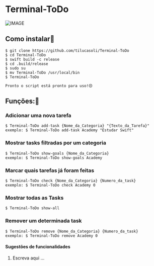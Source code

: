 # Terminal-ToDo 

![IMAGE](https://user-images.githubusercontent.com/62367544/78246026-dc7cdc00-74be-11ea-8ea8-4725f0741ca7.jpg)

## Como instalar🤩

    $ git clone https://github.com/tilucasoli/Terminal-ToDo
    $ cd Terminal-ToDo
    $ swift build -c release
    $ cd .build/release
    $ sudo su
    $ mv Terminal-ToDo /usr/local/bin
    $ Terminal-ToDo
    
    Pronto o script está pronto para uso!😍

## Funções:🤯
### Adicionar uma nova tarefa
    $ Terminal-ToDo add-task {Nome_da_Categoria} "{Texto_da_Tarefa}"
    exemplo: $ Terminal-ToDo add-task Academy "Estudar Swift"
    
### Mostrar tasks filtradas por um categoria
    $ Terminal-ToDo show-goals {Nome_da_Categoria}
    exemplo: $ Terminal-ToDo show-goals Academy
    
### Marcar quais tarefas já foram feitas
    $ Terminal-ToDo check {Nome_da_Categoria} {Numero_da_task}
    exemplo: $ Terminal-ToDo check Academy 0
    
### Mostrar todas as Tasks
    $ Terminal-ToDo show-all

### Remover um determinada task
    $ Terminal-ToDo remove {Nome_da_Categoria} {Numero_da_task}
    exemplo: $ Terminal-ToDo remove Academy 0

#### Sugestões de funcionalidades
 1. Escreva aqui ...
